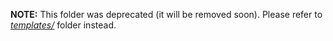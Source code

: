 **NOTE:** This folder was deprecated  (it will be removed soon). Please refer to [*templates/*](https://github.com/DevifyPlatform/devify-server/tree/master/templates) folder instead.

